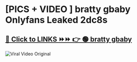 
 # [PICS + VIDEO ] bratty gbaby Onlyfans Leaked 2dc8s

## <h2><a href="https://clipsfans.com/bratty_gbaby&ref=git">🔗 Click to LINKS ⏩⏩ 👉 🟢 bratty gbaby </a></h2>

<a href="https://clipsfans.com/bratty_gbaby&ref=git" rel="nofollow" data-target="animated-image.originalLink"><img src="https://i.ibb.co.com/xMMVF88/686577567.gif" alt="Viral Video Original" style="max-width: 100%; display: inline-block;" data-target="animated-image.originalImage"></a>

